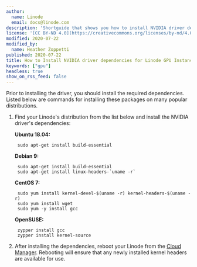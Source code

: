```yaml
---
author:
  name: Linode
  email: docs@linode.com
description: 'Shortguide that shows you how to install NVIDIA driver dependencies for Linode GPU Instances.'
license: '[CC BY-ND 4.0](https://creativecommons.org/licenses/by-nd/4.0)'
modified: 2020-07-22
modified_by:
  name: Heather Zoppetti
published: 2020-07-22
title: How to Install NVIDIA driver dependencies for Linode GPU Instances
keywords: ["gpu"]
headless: true
show_on_rss_feed: false
---
```


Prior to installing the driver, you should install the required dependencies. Listed below are commands for installing these packages on many popular distributions.

1. Find your Linode's distribution from the list below and install the NVIDIA driver's dependencies:

    **Ubuntu 18.04:**

        sudo apt-get install build-essential

    **Debian 9:**

        sudo apt-get install build-essential
        sudo apt-get install linux-headers-`uname -r`

    **CentOS 7:**

        sudo yum install kernel-devel-$(uname -r) kernel-headers-$(uname -r)
        sudo yum install wget
        sudo yum -y install gcc

    **OpenSUSE:**

        zypper install gcc
        zypper install kernel-source

1. After installing the dependencies, reboot your Linode from the [Cloud Manager](https://cloud.linode.com). Rebooting will ensure that any newly installed kernel headers are available for use.
